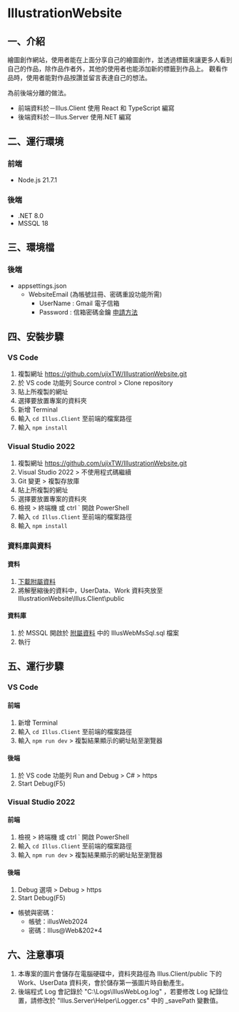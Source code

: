 # IllustrationWebsite

## 一、介紹

繪圖創作網站，使用者能在上面分享自己的繪圖創作，並透過標籤來讓更多人看到自己的作品，除作品作者外，其他的使用者也能添加新的標籤到作品上。
觀看作品時，使用者能對作品按讚並留言表達自己的想法。

為前後端分離的做法。

- 前端資料於－Illus.Client 使用 React 和 TypeScript 編寫
- 後端資料於－Illus.Server 使用.NET 編寫

## 二、運行環境

### 前端

- Node.js 21.7.1

### 後端

- .NET 8.0
- MSSQL 18

## 三、環境檔

### 後端

- appsettings.json
  - WebsiteEmail (為帳號註冊、密碼重設功能所需)
    - UserName : Gmail 電子信箱
    - Password : 信箱密碼金鑰 [申請方法](https://blog.hungwin.com.tw/cs-gmail/)

## 四、安裝步驟

### VS Code

1. 複製網址 https://github.com/ujixTW/IllustrationWebsite.git
2. 於 VS code 功能列 Source control > Clone repository
3. 貼上所複製的網址
4. 選擇要放置專案的資料夾
5. 新增 Terminal
6. 輸入 `cd Illus.Client` 至前端的檔案路徑
7. 輸入 `npm install`

### Visual Studio 2022

1. 複製網址 https://github.com/ujixTW/IllustrationWebsite.git
2. Visual Studio 2022 > 不使用程式碼繼續
3. Git 變更 > 複製存放庫
4. 貼上所複製的網址
5. 選擇要放置專案的資料夾
6. 檢視 > 終端機 或 ctrl ` 開啟 PowerShell
7. 輸入 `cd Illus.Client` 至前端的檔案路徑
8. 輸入 `npm install`

### 資料庫與資料

#### 資料

1. [下載附屬資料](https://drive.google.com/file/d/11ProxtBvGl-LmAu5t7QgTGkhjvb6htxl/view?usp=sharing)
2. 將解壓縮後的資料中，UserData、Work 資料夾放至 IllustrationWebsite\Illus.Client\public

#### 資料庫

1. 於 MSSQL 開啟於 [附屬資料](https://drive.google.com/file/d/11ProxtBvGl-LmAu5t7QgTGkhjvb6htxl/view?usp=sharing) 中的 IllusWebMsSql.sql 檔案
2. 執行

## 五、運行步驟

### VS Code

#### 前端

1. 新增 Terminal
2. 輸入 `cd Illus.Client` 至前端的檔案路徑
3. 輸入 `npm run dev` > 複製結果顯示的網址貼至瀏覽器

#### 後端

1. 於 VS code 功能列 Run and Debug > C# > https
2. Start Debug(F5)

### Visual Studio 2022

#### 前端

1. 檢視 > 終端機 或 ctrl ` 開啟 PowerShell
2. 輸入 `cd Illus.Client` 至前端的檔案路徑
3. 輸入 `npm run dev` > 複製結果顯示的網址貼至瀏覽器

#### 後端

1. Debug 選項 > Debug > https
2. Start Debug(F5)

- 帳號與密碼：
  - 帳號：illusWeb2024
  - 密碼：Illus@Web&202\*4

## 六、注意事項

1. 本專案的圖片會儲存在電腦硬碟中，資料夾路徑為 Illus.Client/public 下的 Work、UserData 資料夾，會於儲存第一張圖片時自動產生。
2. 後端程式 Log 會記錄於 "C:\Logs\IllusWebLog.log" ，若要修改 Log 紀錄位置，請修改於 "Illus.Server\Helper\Logger.cs" 中的 \_savePath 變數值。
